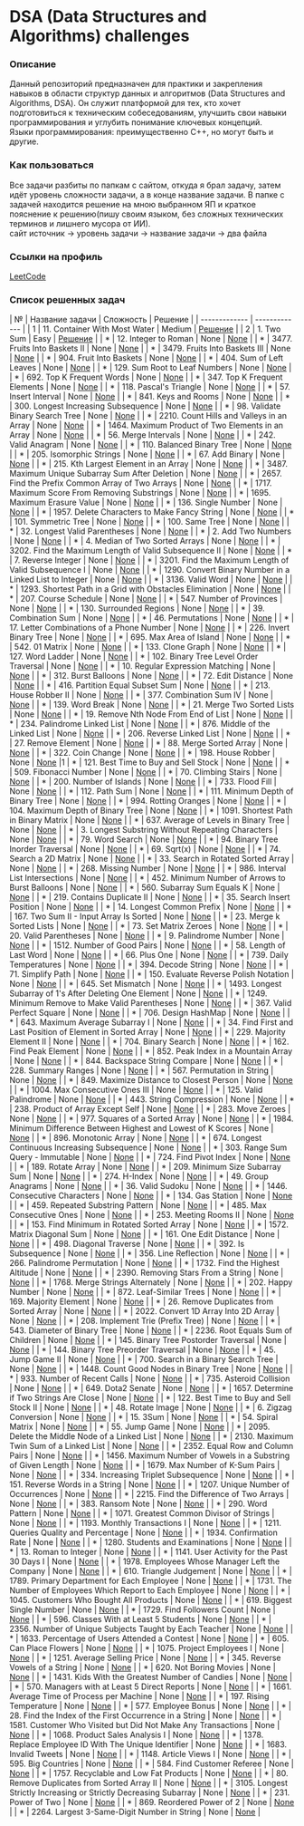 # DSA (Data Structures and Algorithms) challenges

### Описание
Данный репозиторий предназначен для практики и закрепления навыков в области структур данных и алгоритмов (Data Structures and Algorithms, DSA). Он служит платформой для тех, кто хочет подготовиться к техническим собеседованиям, улучшить свои навыки программирования и углубить понимание ключевых концепций.<br/>Языки программирования: преимущественно C++, но могут быть и другие. 

### Как пользоваться
Все задачи разбиты по папкам с сайтом, откуда я брал задачу, затем идёт уровень сложности задачи, а в конце название задачи.
В папке с задачей находится решение на мною выбранном ЯП и краткое пояснение к решению(пишу своим языком, без сложных технических терминов и лишнего мусора от ИИ).<br/>
сайт источник -> уровень задачи -> название задачи -> два файла

### Ссылки на профиль
[LeetCode](https://leetcode.com/u/PopekaD/)

### Список решенных задач

| № | Название задачи | Сложность | Решение |
| ------------- | ------------- |
| 1  | 11. Container With Most Water | Medium | [Решение](https://github.com/PopekaDS/DSA-Challenges/tree/main/leetcode/medium/container-with-most-water) |
| 2  | 1. Two Sum | Easy | [Решение](https://github.com/PopekaDS/DSA-Challenges/tree/main/leetcode/easy/two-sum) |
| *  | 12. Integer to Roman | None | [None](https://github.com/PopekaDS) |
| *  | 3477. Fruits Into Baskets II | None | [None](https://github.com/PopekaDS) |
| *  | 3479. Fruits Into Baskets III | None | [None](https://github.com/PopekaDS) |
| *  | 904. Fruit Into Baskets | None | [None](https://github.com/PopekaDS) |
| *  | 404. Sum of Left Leaves | None | [None](https://github.com/PopekaDS) |
| *  | 129. Sum Root to Leaf Numbers | None | [None](https://github.com/PopekaDS) |
| *  | 692. Top K Frequent Words | None | [None](https://github.com/PopekaDS) |
| *  | 347. Top K Frequent Elements | None | [None](https://github.com/PopekaDS) |
| *  | 118. Pascal's Triangle | None | [None](https://github.com/PopekaDS) |
| *  | 57. Insert Interval | None | [None](https://github.com/PopekaDS) |
| *  | 841. Keys and Rooms | None | [None](https://github.com/PopekaDS) |
| *  | 300. Longest Increasing Subsequence | None | [None](https://github.com/PopekaDS) |
| *  | 98. Validate Binary Search Tree | None | [None](https://github.com/PopekaDS) |
| *  | 2210. Count Hills and Valleys in an Array | None | [None](https://github.com/PopekaDS) |
| *  | 1464. Maximum Product of Two Elements in an Array | None | [None](https://github.com/PopekaDS) |
| *  | 56. Merge Intervals | None | [None](https://github.com/PopekaDS) |
| *  | 242. Valid Anagram | None | [None](https://github.com/PopekaDS) |
| *  | 110. Balanced Binary Tree | None | [None](https://github.com/PopekaDS) |
| *  | 205. Isomorphic Strings | None | [None](https://github.com/PopekaDS) |
| *  | 67. Add Binary | None | [None](https://github.com/PopekaDS) |
| *  | 215. Kth Largest Element in an Array | None | [None](https://github.com/PopekaDS) |
| *  | 3487. Maximum Unique Subarray Sum After Deletion | None | [None](https://github.com/PopekaDS) |
| *  | 2657. Find the Prefix Common Array of Two Arrays | None | [None](https://github.com/PopekaDS) |
| *  | 1717. Maximum Score From Removing Substrings | None | [None](https://github.com/PopekaDS) |
| *  | 1695. Maximum Erasure Value | None | [None](https://github.com/PopekaDS) |
| *  | 136. Single Number | None | [None](https://github.com/PopekaDS) |
| *  | 1957. Delete Characters to Make Fancy String | None | [None](https://github.com/PopekaDS) |
| *  | 101. Symmetric Tree | None | [None](https://github.com/PopekaDS) |
| *  | 100. Same Tree | None | [None](https://github.com/PopekaDS) |
| *  | 32. Longest Valid Parentheses | None | [None](https://github.com/PopekaDS) |
| *  | 2. Add Two Numbers | None | [None](https://github.com/PopekaDS) |
| *  | 4. Median of Two Sorted Arrays | None | [None](https://github.com/PopekaDS) |
| *  | 3202. Find the Maximum Length of Valid Subsequence II | None | [None](https://github.com/PopekaDS) |
| *  | 7. Reverse Integer | None | [None](https://github.com/PopekaDS) |
| *  | 3201. Find the Maximum Length of Valid Subsequence I | None | [None](https://github.com/PopekaDS) |
| *  | 1290. Convert Binary Number in a Linked List to Integer | None | [None](https://github.com/PopekaDS) |
| *  | 3136. Valid Word | None | [None](https://github.com/PopekaDS) |
| *  | 1293. Shortest Path in a Grid with Obstacles Elimination | None | [None](https://github.com/PopekaDS) |
| *  | 207. Course Schedule | None | [None](https://github.com/PopekaDS) |
| *  | 547. Number of Provinces | None | [None](https://github.com/PopekaDS) |
| *  | 130. Surrounded Regions | None | [None](https://github.com/PopekaDS) |
| *  | 39. Combination Sum | None | [None](https://github.com/PopekaDS) |
| *  | 46. Permutations | None | [None](https://github.com/PopekaDS) |
| *  | 17. Letter Combinations of a Phone Number | None | [None](https://github.com/PopekaDS) |
| *  | 226. Invert Binary Tree | None | [None](https://github.com/PopekaDS) |
| *  | 695. Max Area of Island | None | [None](https://github.com/PopekaDS) |
| *  | 542. 01 Matrix | None | [None](https://github.com/PopekaDS) |
| *  | 133. Clone Graph | None | [None](https://github.com/PopekaDS) |
| *  | 127. Word Ladder | None | [None](https://github.com/PopekaDS) |
| *  | 102. Binary Tree Level Order Traversal | None | [None](https://github.com/PopekaDS) |
| *  | 10. Regular Expression Matching | None | [None](https://github.com/PopekaDS) |
| *  | 312. Burst Balloons | None | [None](https://github.com/PopekaDS) |
| *  | 72. Edit Distance | None | [None](https://github.com/PopekaDS) |
| *  | 416. Partition Equal Subset Sum | None | [None](https://github.com/PopekaDS) |
| *  | 213. House Robber II | None | [None](https://github.com/PopekaDS) |
| *  | 377. Combination Sum IV | None | [None](https://github.com/PopekaDS) |
| *  | 139. Word Break | None | [None](https://github.com/PopekaDS) |
| *  | 21. Merge Two Sorted Lists | None | [None](https://github.com/PopekaDS) |
| *  | 19. Remove Nth Node From End of List | None | [None](https://github.com/PopekaDS) |
| *  | 234. Palindrome Linked List | None | [None](https://github.com/PopekaDS) |
| *  | 876. Middle of the Linked List | None | [None](https://github.com/PopekaDS) |
| *  | 206. Reverse Linked List | None | [None](https://github.com/PopekaDS) |
| *  | 27. Remove Element | None | [None](https://github.com/PopekaDS) |
| *  | 88. Merge Sorted Array | None | [None](https://github.com/PopekaDS) |
| *  | 322. Coin Change | None | [None](https://github.com/PopekaDS) |
| *  | 198. House Robber | None | [None](https://github.com/PopekaDS) |1
| *  | 121. Best Time to Buy and Sell Stock | None | [None](https://github.com/PopekaDS) |
| *  | 509. Fibonacci Number | None | [None](https://github.com/PopekaDS) |
| *  | 70. Climbing Stairs | None | [None](https://github.com/PopekaDS) |
| *  | 200. Number of Islands | None | [None](https://github.com/PopekaDS) |
| *  | 733. Flood Fill | None | [None](https://github.com/PopekaDS) |
| *  | 112. Path Sum | None | [None](https://github.com/PopekaDS) |
| *  | 111. Minimum Depth of Binary Tree | None | [None](https://github.com/PopekaDS) |
| *  | 994. Rotting Oranges | None | [None](https://github.com/PopekaDS) |
| *  | 104. Maximum Depth of Binary Tree | None | [None](https://github.com/PopekaDS) |
| *  | 1091. Shortest Path in Binary Matrix | None | [None](https://github.com/PopekaDS) |
| *  | 637. Average of Levels in Binary Tree | None | [None](https://github.com/PopekaDS) |
| *  | 3. Longest Substring Without Repeating Characters | None | [None](https://github.com/PopekaDS) |
| *  | 79. Word Search | None | [None](https://github.com/PopekaDS) |
| *  | 94. Binary Tree Inorder Traversal | None | [None](https://github.com/PopekaDS) |
| *  | 69. Sqrt(x) | None | [None](https://github.com/PopekaDS) |
| *  | 74. Search a 2D Matrix | None | [None](https://github.com/PopekaDS) |
| *  | 33. Search in Rotated Sorted Array | None | [None](https://github.com/PopekaDS) |
| *  | 268. Missing Number | None | [None](https://github.com/PopekaDS) |
| *  | 986. Interval List Intersections | None | [None](https://github.com/PopekaDS) |
| *  | 452. Minimum Number of Arrows to Burst Balloons | None | [None](https://github.com/PopekaDS) |
| *  | 560. Subarray Sum Equals K | None | [None](https://github.com/PopekaDS) |
| *  | 219. Contains Duplicate II | None | [None](https://github.com/PopekaDS) |
| *  | 35. Search Insert Position | None | [None](https://github.com/PopekaDS) |
| *  | 14. Longest Common Prefix | None | [None](https://github.com/PopekaDS) |
| *  | 167. Two Sum II - Input Array Is Sorted | None | [None](https://github.com/PopekaDS) |
| *  | 23. Merge k Sorted Lists | None | [None](https://github.com/PopekaDS) |
| *  | 73. Set Matrix Zeroes | None | [None](https://github.com/PopekaDS) |
| *  | 20. Valid Parentheses | None | [None](https://github.com/PopekaDS) |
| *  | 9. Palindrome Number | None | [None](https://github.com/PopekaDS) |
| *  | 1512. Number of Good Pairs | None | [None](https://github.com/PopekaDS) |
| *  | 58. Length of Last Word | None | [None](https://github.com/PopekaDS) |
| *  | 66. Plus One | None | [None](https://github.com/PopekaDS) |
| *  | 739. Daily Temperatures | None | [None](https://github.com/PopekaDS) |
| *  | 394. Decode String | None | [None](https://github.com/PopekaDS) |
| *  | 71. Simplify Path | None | [None](https://github.com/PopekaDS) |
| *  | 150. Evaluate Reverse Polish Notation | None | [None](https://github.com/PopekaDS) |
| *  | 645. Set Mismatch | None | [None](https://github.com/PopekaDS) |
| *  | 1493. Longest Subarray of 1's After Deleting One Element | None | [None](https://github.com/PopekaDS) |
| *  | 1249. Minimum Remove to Make Valid Parentheses | None | [None](https://github.com/PopekaDS) |
| *  | 367. Valid Perfect Square | None | [None](https://github.com/PopekaDS) |
| *  | 706. Design HashMap | None | [None](https://github.com/PopekaDS) |
| *  | 643. Maximum Average Subarray I | None | [None](https://github.com/PopekaDS) |
| *  | 34. Find First and Last Position of Element in Sorted Array | None | [None](https://github.com/PopekaDS) |
| *  | 229. Majority Element II | None | [None](https://github.com/PopekaDS) |
| *  | 704. Binary Search | None | [None](https://github.com/PopekaDS) |
| *  | 162. Find Peak Element | None | [None](https://github.com/PopekaDS) |
| *  | 852. Peak Index in a Mountain Array | None | [None](https://github.com/PopekaDS) |
| *  | 844. Backspace String Compare | None | [None](https://github.com/PopekaDS) |
| *  | 228. Summary Ranges | None | [None](https://github.com/PopekaDS) |
| *  | 567. Permutation in String | None | [None](https://github.com/PopekaDS) |
| *  | 849. Maximize Distance to Closest Person | None | [None](https://github.com/PopekaDS) |
| *  | 1004. Max Consecutive Ones III | None | [None](https://github.com/PopekaDS) |
| *  | 125. Valid Palindrome | None | [None](https://github.com/PopekaDS) |
| *  | 443. String Compression | None | [None](https://github.com/PopekaDS) |
| *  | 238. Product of Array Except Self | None | [None](https://github.com/PopekaDS) |
| *  | 283. Move Zeroes | None | [None](https://github.com/PopekaDS) |
| *  | 977. Squares of a Sorted Array | None | [None](https://github.com/PopekaDS) |
| *  | 1984. Minimum Difference Between Highest and Lowest of K Scores | None | [None](https://github.com/PopekaDS) |
| *  | 896. Monotonic Array | None | [None](https://github.com/PopekaDS) |
| *  | 674. Longest Continuous Increasing Subsequence | None | [None](https://github.com/PopekaDS) |
| *  | 303. Range Sum Query - Immutable | None | [None](https://github.com/PopekaDS) |
| *  | 724. Find Pivot Index | None | [None](https://github.com/PopekaDS) |
| *  | 189. Rotate Array | None | [None](https://github.com/PopekaDS) |
| *  | 209. Minimum Size Subarray Sum | None | [None](https://github.com/PopekaDS) |
| *  | 274. H-Index | None | [None](https://github.com/PopekaDS) |
| *  | 49. Group Anagrams | None | [None](https://github.com/PopekaDS) |
| *  | 36. Valid Sudoku | None | [None](https://github.com/PopekaDS) |
| *  | 1446. Consecutive Characters | None | [None](https://github.com/PopekaDS) |
| *  | 134. Gas Station | None | [None](https://github.com/PopekaDS) |
| *  | 459. Repeated Substring Pattern | None | [None](https://github.com/PopekaDS) |
| *  | 485. Max Consecutive Ones | None | [None](https://github.com/PopekaDS) |
| *  | 253. Meeting Rooms II | None | [None](https://github.com/PopekaDS) |
| *  | 153. Find Minimum in Rotated Sorted Array | None | [None](https://github.com/PopekaDS) |
| *  | 1572. Matrix Diagonal Sum | None | [None](https://github.com/PopekaDS) |
| *  | 161. One Edit Distance | None | [None](https://github.com/PopekaDS) |
| *  | 498. Diagonal Traverse | None | [None](https://github.com/PopekaDS) |
| *  | 392. Is Subsequence | None | [None](https://github.com/PopekaDS) |
| *  | 356. Line Reflection | None | [None](https://github.com/PopekaDS) |
| *  | 266. Palindrome Permutation | None | [None](https://github.com/PopekaDS) |
| *  | 1732. Find the Highest Altitude | None | [None](https://github.com/PopekaDS) |
| *  | 2390. Removing Stars From a String | None | [None](https://github.com/PopekaDS) |
| *  | 1768. Merge Strings Alternately | None | [None](https://github.com/PopekaDS) |
| *  | 202. Happy Number | None | [None](https://github.com/PopekaDS) |
| *  | 872. Leaf-Similar Trees | None | [None](https://github.com/PopekaDS) |
| *  | 169. Majority Element | None | [None](https://github.com/PopekaDS) |
| *  | 26. Remove Duplicates from Sorted Array | None | [None](https://github.com/PopekaDS) |
| *  | 2022. Convert 1D Array Into 2D Array | None | [None](https://github.com/PopekaDS) |
| *  | 208. Implement Trie (Prefix Tree) | None | [None](https://github.com/PopekaDS) |
| *  | 543. Diameter of Binary Tree | None | [None](https://github.com/PopekaDS) |
| *  | 2236. Root Equals Sum of Children | None | [None](https://github.com/PopekaDS) |
| *  | 145. Binary Tree Postorder Traversal | None | [None](https://github.com/PopekaDS) |
| *  | 144. Binary Tree Preorder Traversal | None | [None](https://github.com/PopekaDS) |
| *  | 45. Jump Game II | None | [None](https://github.com/PopekaDS) |
| *  | 700. Search in a Binary Search Tree | None | [None](https://github.com/PopekaDS) |
| *  | 1448. Count Good Nodes in Binary Tree | None | [None](https://github.com/PopekaDS) |
| *  | 933. Number of Recent Calls | None | [None](https://github.com/PopekaDS) |
| *  | 735. Asteroid Collision | None | [None](https://github.com/PopekaDS) |
| *  | 649. Dota2 Senate | None | [None](https://github.com/PopekaDS) |
| *  | 1657. Determine if Two Strings Are Close | None | [None](https://github.com/PopekaDS) |
| *  | 122. Best Time to Buy and Sell Stock II | None | [None](https://github.com/PopekaDS) |
| *  | 48. Rotate Image | None | [None](https://github.com/PopekaDS) |
| *  | 6. Zigzag Conversion | None | [None](https://github.com/PopekaDS) |
| *  | 15. 3Sum | None | [None](https://github.com/PopekaDS) |
| *  | 54. Spiral Matrix | None | [None](https://github.com/PopekaDS) |
| *  | 55. Jump Game | None | [None](https://github.com/PopekaDS) |
| *  | 2095. Delete the Middle Node of a Linked List | None | [None](https://github.com/PopekaDS) |
| *  | 2130. Maximum Twin Sum of a Linked List | None | [None](https://github.com/PopekaDS) |
| *  | 2352. Equal Row and Column Pairs | None | [None](https://github.com/PopekaDS) |
| *  | 1456. Maximum Number of Vowels in a Substring of Given Length | None | [None](https://github.com/PopekaDS) |
| *  | 1679. Max Number of K-Sum Pairs | None | [None](https://github.com/PopekaDS) |
| *  | 334. Increasing Triplet Subsequence | None | [None](https://github.com/PopekaDS) |
| *  | 151. Reverse Words in a String | None | [None](https://github.com/PopekaDS) |
| *  | 1207. Unique Number of Occurrences | None | [None](https://github.com/PopekaDS) |
| *  | 2215. Find the Difference of Two Arrays | None | [None](https://github.com/PopekaDS) |
| *  | 383. Ransom Note | None | [None](https://github.com/PopekaDS) |
| *  | 290. Word Pattern | None | [None](https://github.com/PopekaDS) |
| *  | 1071. Greatest Common Divisor of Strings | None | [None](https://github.com/PopekaDS) |
| *  | 1193. Monthly Transactions I | None | [None](https://github.com/PopekaDS) |
| *  | 1211. Queries Quality and Percentage | None | [None](https://github.com/PopekaDS) |
| *  | 1934. Confirmation Rate | None | [None](https://github.com/PopekaDS) |
| *  | 1280. Students and Examinations | None | [None](https://github.com/PopekaDS) |
| *  | 13. Roman to Integer | None | [None](https://github.com/PopekaDS) |
| *  | 1141. User Activity for the Past 30 Days I | None | [None](https://github.com/PopekaDS) |
| *  | 1978. Employees Whose Manager Left the Company | None | [None](https://github.com/PopekaDS) |
| *  | 610. Triangle Judgement | None | [None](https://github.com/PopekaDS) |
| *  | 1789. Primary Department for Each Employee | None | [None](https://github.com/PopekaDS) |
| *  | 1731. The Number of Employees Which Report to Each Employee | None | [None](https://github.com/PopekaDS) |
| *  | 1045. Customers Who Bought All Products | None | [None](https://github.com/PopekaDS) |
| *  | 619. Biggest Single Number | None | [None](https://github.com/PopekaDS) |
| *  | 1729. Find Followers Count | None | [None](https://github.com/PopekaDS) |
| *  | 596. Classes With at Least 5 Students | None | [None](https://github.com/PopekaDS) |
| *  | 2356. Number of Unique Subjects Taught by Each Teacher | None | [None](https://github.com/PopekaDS) |
| *  | 1633. Percentage of Users Attended a Contest | None | [None](https://github.com/PopekaDS) |
| *  | 605. Can Place Flowers | None | [None](https://github.com/PopekaDS) |
| *  | 1075. Project Employees I | None | [None](https://github.com/PopekaDS) |
| *  | 1251. Average Selling Price | None | [None](https://github.com/PopekaDS) |
| *  | 345. Reverse Vowels of a String | None | [None](https://github.com/PopekaDS) |
| *  | 620. Not Boring Movies | None | [None](https://github.com/PopekaDS) |
| *  | 1431. Kids With the Greatest Number of Candies | None | [None](https://github.com/PopekaDS) |
| *  | 570. Managers with at Least 5 Direct Reports | None | [None](https://github.com/PopekaDS) |
| *  | 1661. Average Time of Process per Machine | None | [None](https://github.com/PopekaDS) |
| *  | 197. Rising Temperature | None | [None](https://github.com/PopekaDS) |
| *  | 577. Employee Bonus | None | [None](https://github.com/PopekaDS) |
| *  | 28. Find the Index of the First Occurrence in a String | None | [None](https://github.com/PopekaDS) |
| *  | 1581. Customer Who Visited but Did Not Make Any Transactions | None | [None](https://github.com/PopekaDS) |
| *  | 1068. Product Sales Analysis I | None | [None](https://github.com/PopekaDS) |
| *  | 1378. Replace Employee ID With The Unique Identifier | None | [None](https://github.com/PopekaDS) |
| *  | 1683. Invalid Tweets | None | [None](https://github.com/PopekaDS) |
| *  | 1148. Article Views I | None | [None](https://github.com/PopekaDS) |
| *  | 595. Big Countries | None | [None](https://github.com/PopekaDS) |
| *  | 584. Find Customer Referee | None | [None](https://github.com/PopekaDS) |
| *  | 1757. Recyclable and Low Fat Products | None | [None](https://github.com/PopekaDS) |
| *  | 80. Remove Duplicates from Sorted Array II | None | [None](https://github.com/PopekaDS) |
| *  | 3105. Longest Strictly Increasing or Strictly Decreasing Subarray | None | [None](https://github.com/PopekaDS) |
| *  | 231. Power of Two | None | [None](https://github.com/PopekaDS) |
| *  | 869. Reordered Power of 2 | None | [None](https://github.com/PopekaDS) |
| *  | 2264. Largest 3-Same-Digit Number in String | None | [None](https://github.com/PopekaDS) |